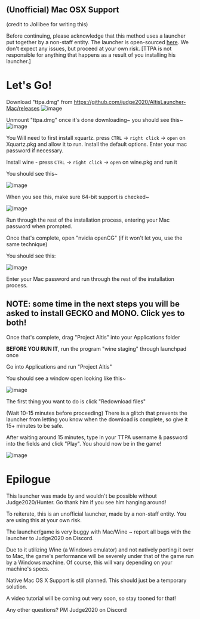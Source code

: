## (Unofficial) Mac OSX Support

(credit to Jollibee for writing this)

Before continuing, please acknowledge that this method uses a launcher put together by a non-staff entity. The launcher is open-sourced [here](https://github.com/judge2020/AltisLauncher-Mac/blob/master/Project%20Altis/ViewController.swift#L15). We don't expect any issues, but proceed at your own risk. 
[TTPA is not responsible for anything that happens as a result of you installing his launcher.]
# Let's Go!
Download "ttpa.dmg" from https://github.com/judge2020/AltisLauncher-Mac/releases
![image](https://camo.githubusercontent.com/7a65ad8412bbac66e36b1b9bf9ffcb09879fade6/687474703a2f2f696d6167652e70726e747363722e636f6d2f696d6167652f30353637393634616265393834373863396462643936343536646364383165622e706e67)

Unmount "ttpa.dmg" once it's done downloading~ you should see this~
![image](https://camo.githubusercontent.com/6f95d6492725052c3c7c894d2f4d7a69f4ac1166/687474703a2f2f696d6167652e70726e747363722e636f6d2f696d6167652f34376365303064663536303634303061613438353334633865666661663439392e706e67)

You Will need to first install xquartz. press `CTRL` -> `right click` -> `open` on  Xquartz.pkg and allow it to run. Install the default options. Enter your mac password if necessary.

Install wine - press `CTRL` -> `right click` -> `open` on wine.pkg and run it 

You should see this~

![image](https://camo.githubusercontent.com/55917d0a56c3876af48eec5c292249577494ec2c/687474703a2f2f696d6167652e70726e747363722e636f6d2f696d6167652f65393632666531353466616234643835386339313662656634326262633431322e706e67)

When you see this, make sure 64-bit support is checked~

![image](https://camo.githubusercontent.com/970211108d9dbe9a634670d70f02ae34ac60ea60/687474703a2f2f696d6167652e70726e747363722e636f6d2f696d6167652f61653264373532346137396534383233623535353263343038346566656466392e706e67)

Run through the rest of the installation process, entering your Mac password when prompted.

Once that's complete, open "nvidia openCG" (if it won't let you, use the same technique)

You should see this:

![image](https://camo.githubusercontent.com/0df333dcfad8d212f3eec9020ebbd0dc0a298bf4/687474703a2f2f696d6167652e70726e747363722e636f6d2f696d6167652f37633438326262396635356234653162396632366465646565363937326431332e706e67)

Enter your Mac password and run through the rest of the installation process.

## NOTE: some time in the next steps you will be asked to install GECKO and MONO. Click yes to both!

Once that's complete, drag "Project Altis" into your Applications folder

**BEFORE YOU RUN IT**, run the program "wine staging" through launchpad once

Go into Applications and run "Project Altis"

You should see a window open looking like this~

![image](https://camo.githubusercontent.com/654eca17edb32da8ae0c6ab6f80efdf3e119e37b/687474703a2f2f696d6167652e70726e747363722e636f6d2f696d6167652f63346535336634643464376434313939396566356335376639666261383165312e706e67)

The first thing you want to do is click "Redownload files"

(Wait 10-15 minutes before proceeding) There is a glitch that prevents the launcher from letting you know when the download is complete, so give it 15+ minutes to be safe.

After waiting around 15 minutes, type in your TTPA username & password into the fields and click "Play". You should now be in the game!

![image](https://camo.githubusercontent.com/9ac64d02d5f0f17759784e1ce91f8d8766d996b0/687474703a2f2f696d6167652e70726e747363722e636f6d2f696d6167652f61343062383836383139373934356230383462326133383262313164653530612e706e67)

# Epilogue

This launcher was made by and wouldn't be possible without Judge2020/Hunter. Go thank him if you see him hanging around!

To reiterate, this is an unofficial launcher, made by a non-staff entity. You are using this at your own risk.

The launcher/game is very buggy with Mac/Wine ~ report all bugs with the launcher to Judge2020 on Discord.

Due to it utilizing Wine (a Windows emulator) and not natively porting it over to Mac, the game's performance will be severely under that of the game run by a Windows machine. Of course, this will vary depending on your machine's specs.

Native Mac OS X Support is still planned. This should just be a temporary solution.

A video tutorial will be coming out very soon, so stay tooned for that!

Any other questions? PM Judge2020 on Discord!
